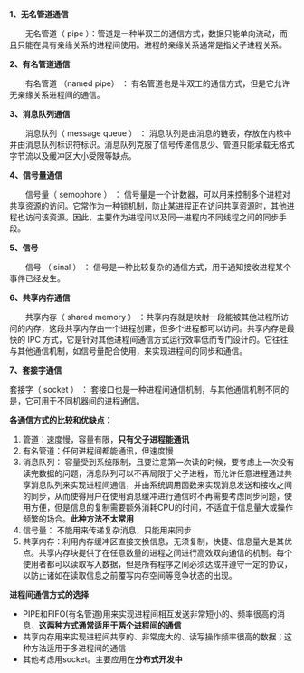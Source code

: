 **1、无名管道通信**

　　无名管道（ pipe ）：管道是一种半双工的通信方式，数据只能单向流动，而且只能在具有亲缘关系的进程间使用。进程的亲缘关系通常是指父子进程关系。

**2、有名管道通信**

　　有名管道 （named pipe） ： 有名管道也是半双工的通信方式，但是它允许无亲缘关系进程间的通信。

**3、消息队列通信**

　　消息队列（ message queue ） ： 消息队列是由消息的链表，存放在内核中并由消息队列标识符标识。消息队列克服了信号传递信息少、管道只能承载无格式字节流以及缓冲区大小受限等缺点。

**4、信号量通信**

　　信号量（ semophore ） ： 信号量是一个计数器，可以用来控制多个进程对共享资源的访问。它常作为一种锁机制，防止某进程正在访问共享资源时，其他进程也访问该资源。因此，主要作为进程间以及同一进程内不同线程之间的同步手段。

**5、信号**

　　信号 （ sinal ） ： 信号是一种比较复杂的通信方式，用于通知接收进程某个事件已经发生。

**6、共享内存通信**

　　共享内存（ shared memory ） ：共享内存就是映射一段能被其他进程所访问的内存，这段共享内存由一个进程创建，但多个进程都可以访问。共享内存是最快的 IPC 方式，它是针对其他进程间通信方式运行效率低而专门设计的。它往往与其他通信机制，如信号量配合使用，来实现进程间的同步和通信。

**7、套接字通信**

套接字（ socket ） ： 套接口也是一种进程间通信机制，与其他通信机制不同的是，它可用于不同机器间的进程通信。

**各通信方式的比较和优缺点：**

1. 管道：速度慢，容量有限，**只有父子进程能通讯**
2. 有名管道：任何进程间都能通讯，但速度慢
3. 消息队列： 容量受到系统限制，且要注意第一次读的时候，要考虑上一次没有读完数据的问题，消息队列可以不再局限于父子进程，而允许任意进程通过共享消息队列来实现进程间通信，并由系统调用函数来实现消息发送和接收之间的同步，从而使得用户在使用消息缓冲进行通信时不再需要考虑同步问题，使用方便，但是信息的复制需要额外消耗CPU的时间，不适宜于信息量大或操作频繁的场合。**此种方法不太常用**
4. 信号量： 不能用来传递复杂消息，只能用来同步
5. 共享内存：利用内存缓冲区直接交换信息，无须复制，快捷、信息量大是其优点。共享内存块提供了在任意数量的进程之间进行高效双向通信的机制。每个使用者都可以读取写入数据，但是所有程序之间必须达成并遵守一定的协议，以防止诸如在读取信息之前覆写内存空间等竞争状态的出现。

**进程间通信方式的选择**

- PIPE和FIFO(有名管道)用来实现进程间相互发送非常短小的、频率很高的消息，**这两种方式通常适用于两个进程间的通信**
- 共享内存用来实现进程间共享的、非常庞大的、读写操作频率很高的数据；这种方法适用于多进程间的通信
- 其他考虑用socket。主要应用在**分布式开发中**
